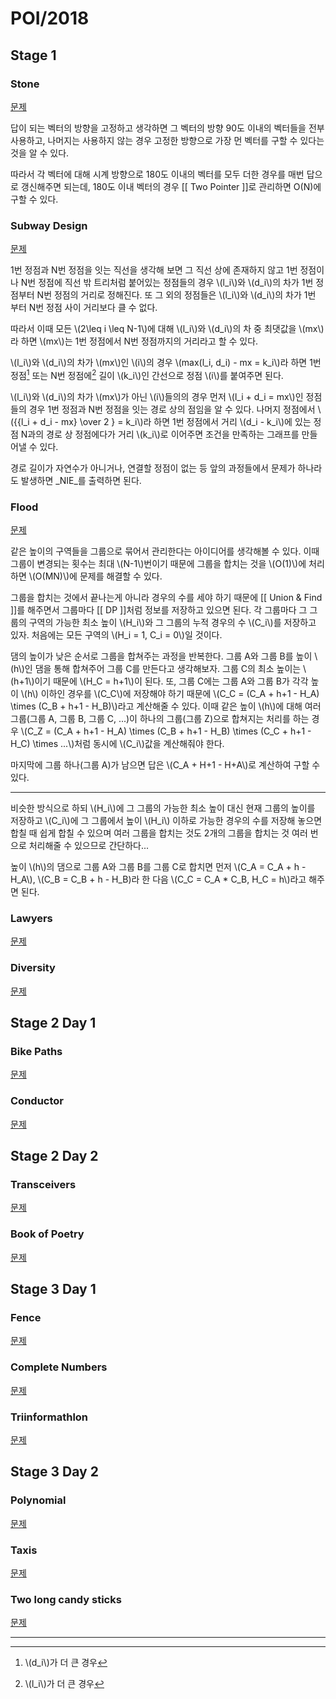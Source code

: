 # POI/2018
## Stage 1
### Stone
[문제](https://szkopul.edu.pl/problemset/problem/NZSCUwz2ACePsBKuVCIVzrRt/site/?key=statement)

답이 되는 벡터의 방향을 고정하고 생각하면 그 벡터의 방향 90도 이내의 벡터들을 전부 사용하고, 나머지는 사용하지 않는 경우 고정한 방향으로 가장 먼 벡터를 구할 수 있다는 것을 알 수 있다. 

따라서 각 벡터에 대해 시계 방향으로 180도 이내의 벡터를 모두 더한 경우를 매번 답으로 갱신해주면 되는데, 180도 이내 벡터의 경우 [[ Two Pointer ]]로 관리하면 O(N)에 구할 수 있다.

### Subway Design
[문제](https://szkopul.edu.pl/problemset/problem/vvd6w7n7EXFVEg3nkqGxEirV/site/?key=statement)

1번 정점과 N번 정점을 잇는 직선을 생각해 보면 그 직선 상에 존재하지 않고 1번 정점이나 N번 정점에 직선 밖 트리처럼 붙어있는 정점들의 경우 \\(l_i\\)와 \\(d_i\\)의 차가 1번 정점부터 N번 정점의 거리로 정해진다. 또 그 외의 정점들은 \\(l_i\\)와 \\(d_i\\)의 차가 1번 부터 N번 정점 사이 거리보다 클 수 없다. 

따라서 이때 모든 \\(2\leq i \leq N-1\\)에 대해 \\(l_i\\)와 \\(d_i\\)의 차 중 최댓값을 \\(mx\\)라 하면 \\(mx\\)는 1번 정점에서 N번 정점까지의 거리라고 할 수 있다. 

\\(l_i\\)와 \\(d_i\\)의 차가 \\(mx\\)인 \\(i\\)의 경우 \\(max(l_i, d_i) - mx = k_i\\)라 하면 1번 정점[^1] 또는 N번 정점에[^2] 길이 \\(k_i\\)인 간선으로 정점 \\(i\\)를 붙여주면 된다.

\\(l_i\\)와 \\(d_i\\)의 차가 \\(mx\\)가 아닌 \\(i\\)들의의 경우 먼저 \\(l_i + d_i = mx\\)인 정점들의 경우 1번 정점과 N번 정점을 잇는 경로 상의 점임을 알 수 있다.  나머지 정점에서 \\({{l_i + d_i - mx} \over 2 } = k_i\\)라 하면 1번 정점에서 거리 \\(d_i - k_i\\)에 있는 정점 N과의 경로 상 정점에다가 거리 \\(k_i\\)로 이어주면 조건을 만족하는 그래프를 만들어낼 수 있다.

경로 길이가 자연수가 아니거나, 연결할 정점이 없는 등 앞의 과정들에서 문제가 하나라도 발생하면 _NIE_를 출력하면 된다.

### Flood
[문제](https://szkopul.edu.pl/problemset/problem/xCiDtZ0ZX70fyac1Sav8d37J/site/?key=statement)

같은 높이의 구역들을 그룹으로 묶어서 관리한다는 아이디어를 생각해볼 수 있다. 이때 그룹이 변경되는 횟수는 최대 \\(N-1\\)번이기 때문에 그룹을 합치는 것을 \\(O(1)\\)에 처리하면 \\(O(MN)\\)에 문제를 해결할 수 있다. 

그룹을 합치는 것에서 끝나는게 아니라 경우의 수를 세야 하기 때문에 [[ Union & Find ]]를 해주면서 그룹마다 [[ DP ]]처럼 정보를 저장하고 있으면 된다. 각 그룹마다 그 그룹의 구역의 가능한 최소 높이 \\(H_i\\)와 그 그룹의 누적 경우의 수 \\(C_i\\)를 저장하고 있자. 처음에는 모든 구역의 \\(H_i = 1, C_i = 0\\)일 것이다. 

댐의 높이가 낮은 순서로 그룹을 합쳐주는 과정을 반복한다. 그룹 A와 그룹 B를 높이 \\(h\\)인 댐을 통해 합쳐주어 그룹 C를 만든다고 생각해보자. 그룹 C의 최소 높이는 \\(h+1\\)이기 때문에 \\(H_C = h+1\\)이 된다. 또, 그룹 C에는 그룹 A와 그룹 B가 각각 높이 \\(h\\) 이하인 경우를 \\(C_C\\)에 저장해야 하기 때문에 \\(C_C = (C_A + h+1 - H_A) \times (C_B + h+1 - H_B)\\)라고 계산해줄 수 있다. 이때 같은 높이 \\(h\\)에 대해 여러 그룹(그룹 A, 그룹 B, 그룹 C, ...)이 하나의 그룹(그룹 Z)으로 합쳐지는 처리를 하는 경우 \\(C_Z = (C_A + h+1 - H_A) \times (C_B + h+1 - H_B) \times (C_C + h+1 - H_C) \times ...\\)처럼 동시에 \\(C_i\\)값을 계산해줘야 한다.

마지막에 그룹 하나(그룹 A)가 남으면 답은 \\(C_A + H+1 - H+A\\)로 계산하여 구할 수 있다.

___

비슷한 방식으로 하되 \\(H_i\\)에 그 그룹의 가능한 최소 높이 대신 현재 그룹의 높이를 저장하고 \\(C_i\\)에 그 그룹에서 높이 \\(H_i\\) 이하로 가능한 경우의 수를 저장해 놓으면 합칠 때 쉽게 합칠 수 있으며 여러 그룹을 합치는 것도 2개의 그룹을 합치는 것 여러 번으로 처리해줄 수 있으므로 간단하다... 

높이 \\(h\\)의 댐으로 그룹 A와 그룹 B를 그룹 C로 합치면 먼저 \\(C_A = C_A + h - H_A\\), \\(C_B = C_B + h - H_B)라 한 다음 \\(C_C = C_A * C_B, H_C = h\\)라고 해주면 된다.

### Lawyers
[문제](https://szkopul.edu.pl/problemset/problem/KkN5UonnNGIG3AuMqoI6xr62/site/?key=statement)

### Diversity
[문제](https://szkopul.edu.pl/problemset/problem/eHGwrk9xShVF-z_2f7K4Yyb_/site/?key=statement)

## Stage 2 Day 1

### Bike Paths
[문제](https://szkopul.edu.pl/problemset/problem/aKKSmtjWTtDOEHDqnmQ3-eAA/site/?key=statement)

### Conductor
[문제](https://szkopul.edu.pl/problemset/problem/lbADmW7d353d0F0iw4kXTjsl/site/?key=statement)

## Stage 2 Day 2

### Transceivers
[문제](https://szkopul.edu.pl/problemset/problem/GmAagCBetbskP0qiKlgVd-6A/site/?key=statement)

### Book of Poetry
[문제](https://szkopul.edu.pl/problemset/problem/Hhip15j-8Ro2dOb_4oB98C-G/site/?key=statement)

## Stage 3 Day 1

### Fence
[문제](https://szkopul.edu.pl/problemset/problem/guoc36QCEe4q47qruYB7HBV-/site/?key=statement)

### Complete Numbers
[문제](https://szkopul.edu.pl/problemset/problem/GfNdWdsmfgHxoByl0ETuZW9c/site/?key=statement)

### Triinformathlon
[문제](https://szkopul.edu.pl/problemset/problem/URPMk7vthz60i1J3MT3XbIIO/site/?key=statement)

## Stage 3 Day 2

### Polynomial
[문제](https://szkopul.edu.pl/problemset/problem/9JvSAnyf5d1FlPAEXEdUAtCz/site/?key=statement)

### Taxis
[문제](https://szkopul.edu.pl/problemset/problem/pxbqUTPy3IuPDul9FdT2_Sth/site/?key=statement)

### Two long candy sticks
[문제](https://szkopul.edu.pl/problemset/problem/Kmofhbw9cTx06gSZg-C5MiBU/site/?key=statement) 


----

[^1]: \\(d_i\\)가 더 큰 경우
[^2]: \\(l_i\\)가 더 큰 경우
